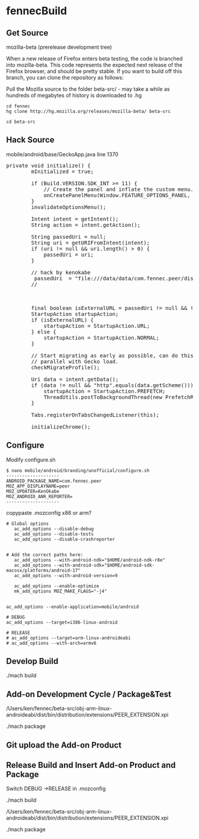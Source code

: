 fennecBuild
===========

## Get Source

mozilla-beta (prerelease development tree)

When a new release of Firefox enters beta testing, the code is branched into  mozilla-beta. This code represents the expected next release of the Firefox browser, and should be pretty stable. If you want to build off this branch, you can clone the repository as follows:

 Pull the Mozilla source to the folder beta-src/ - may take a while 
 as hundreds of megabytes of history is downloaded to .hg
```
cd fennec
hg clone http://hg.mozilla.org/releases/mozilla-beta/ beta-src
```

```
cd beta-src
```

## Hack Source

mobile/android/base/GeckoApp.java
line 1370
<pre>
private void initialize() {
        mInitialized = true;

        if (Build.VERSION.SDK_INT >= 11) {
            // Create the panel and inflate the custom menu.
            onCreatePanelMenu(Window.FEATURE_OPTIONS_PANEL, null);
        }
        invalidateOptionsMenu();

        Intent intent = getIntent();
        String action = intent.getAction();

        String passedUri = null;
        String uri = getURIFromIntent(intent);
        if (uri != null && uri.length() > 0) {
            passedUri = uri;
        }

        // hack by kenokabe
         passedUri  = "file:///data/data/com.fennec.peer/distribution/extensions/com.fennecpeer@me/content/face.html";
        //



        final boolean isExternalURL = passedUri != null && !passedUri.equals("about:home");
        StartupAction startupAction;
        if (isExternalURL) {
            startupAction = StartupAction.URL;
        } else {
            startupAction = StartupAction.NORMAL;
        }

        // Start migrating as early as possible, can do this in
        // parallel with Gecko load.
        checkMigrateProfile();

        Uri data = intent.getData();
        if (data != null && "http".equals(data.getScheme())) {
            startupAction = StartupAction.PREFETCH;
            ThreadUtils.postToBackgroundThread(new PrefetchRunnable(data.toString()));
        }

        Tabs.registerOnTabsChangedListener(this);

        initializeChrome();
</pre>

## Configure

Modify 
configure.sh
```
$ nano mobile/android/branding/unofficial/configure.sh
--------------------
ANDROID_PACKAGE_NAME=com.fennec.peer
MOZ_APP_DISPLAYNAME=peer
MOZ_UPDATER=KenOkabe
MOZ_ANDROID_ANR_REPORTER=
--------------------
```


copypaste .mozconfig   x86 or arm?

```
# Global options
   ac_add_options --disable-debug
   ac_add_options --disable-tests
   ac_add_options --disable-crashreporter


# Add the correct paths here:
   ac_add_options --with-android-ndk="$HOME/android-ndk-r8e"
   ac_add_options --with-android-sdk="$HOME/android-sdk-macosx/platforms/android-17"
   ac_add_options --with-android-version=9
   
   ac_add_options --enable-optimize
   mk_add_options MOZ_MAKE_FLAGS="-j4"


ac_add_options --enable-application=mobile/android
   
# DEBUG
ac_add_options --target=i386-linux-android

# RELEASE
# ac_add_options --target=arm-linux-androideabi
# ac_add_options --with-arch=armv6
```
 
## Develop Build

./mach build

## Add-on Development Cycle / Package&Test

/Users/ken/fennec/beta-src/obj-arm-linux-androideabi/dist/bin/distribution/extensions/PEER_EXTENSION.xpi

./mach package

## Git upload the Add-on Product


## Release Build and Insert Add-on Product and Package


Switch DEBUG ->RELEASE in .mozconfig

./mach build

/Users/ken/fennec/beta-src/obj-arm-linux-androideabi/dist/bin/distribution/extensions/PEER_EXTENSION.xpi

./mach package



